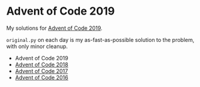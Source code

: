 # Advent of Code 2019

My solutions for [Advent of Code 2019](http://adventofcode.com/2019).

`original.py` on each day is my as-fast-as-possible solution to the problem, with only minor cleanup.

- Advent of Code 2019
- [Advent of Code 2018](https://github.com/orez-/Advent-of-Code-2018)
- [Advent of Code 2017](https://github.com/orez-/Advent-of-Code-2017)
- [Advent of Code 2016](https://github.com/orez-/Advent-of-Code-2016)
